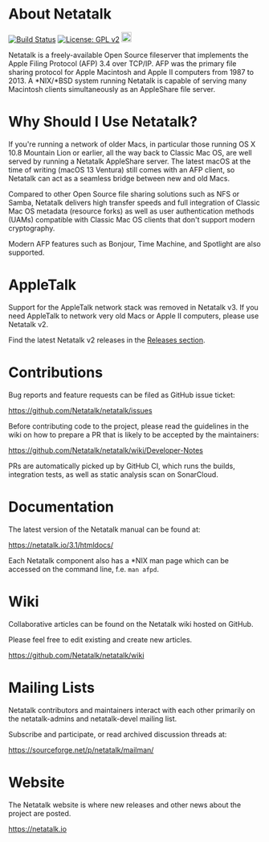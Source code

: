 # About Netatalk
[![Build Status](https://github.com/Netatalk/netatalk/actions/workflows/build.yml/badge.svg)](https://github.com/Netatalk/netatalk/actions/workflows/build.yml)
[![License: GPL v2](https://img.shields.io/badge/License-GPL%20v2-blue.svg)](https://www.gnu.org/licenses/old-licenses/gpl-2.0.en.html)
[<img src="https://sonarcloud.io/images/project_badges/sonarcloud-orange.svg" height="20" />](https://sonarcloud.io/summary/overall?id=Netatalk_netatalk)

Netatalk is a freely-available Open Source fileserver that implements the Apple Filing Protocol (AFP) 3.4 over TCP/IP.
AFP was the primary file sharing protocol for Apple Macintosh and Apple II computers from 1987 to 2013.
A *NIX/*BSD system running Netatalk is capable of serving many Macintosh clients simultaneously as an AppleShare file server.

# Why Should I Use Netatalk?
If you're running a network of older Macs, in particular those running OS X 10.8 Mountain Lion or earlier, all the way back to Classic Mac OS,
are well served by running a Netatalk AppleShare server. The latest macOS at the time of writing (macOS 13 Ventura) still comes with an AFP client,
so Netatalk can act as a seamless bridge between new and old Macs.

Compared to other Open Source file sharing solutions such as NFS or Samba, Netatalk delivers high transfer speeds and full integration
of Classic Mac OS metadata (resource forks) as well as user authentication methods (UAMs) compatible with Classic Mac OS clients that don't support modern cryptography.

Modern AFP features such as Bonjour, Time Machine, and Spotlight are also supported.

# AppleTalk
Support for the AppleTalk network stack was removed in Netatalk v3. If you need AppleTalk to network very old Macs or Apple II computers, please use Netatalk v2.

Find the latest Netatalk v2 releases in the [Releases section](https://github.com/Netatalk/netatalk/releases?q=%22Netatalk+2%22&expanded=false).

# Contributions
Bug reports and feature requests can be filed as GitHub issue ticket:

https://github.com/Netatalk/netatalk/issues

Before contributing code to the project, please read the guidelines in the wiki on how to prepare a PR that is likely to be accepted by the maintainers:

https://github.com/Netatalk/netatalk/wiki/Developer-Notes

PRs are automatically picked up by GitHub CI, which runs the builds, integration tests, as well as static analysis scan on SonarCloud.

# Documentation
The latest version of the Netatalk manual can be found at:

https://netatalk.io/3.1/htmldocs/

Each Netatalk component also has a *NIX man page which can be accessed on the command line, f.e. `man afpd`.

# Wiki
Collaborative articles can be found on the Netatalk wiki hosted on GitHub.

Please feel free to edit existing and create new articles.

https://github.com/Netatalk/netatalk/wiki

# Mailing Lists
Netatalk contributors and maintainers interact with each other primarily on the netatalk-admins and netatalk-devel mailing list.

Subscribe and participate, or read archived discussion threads at:

https://sourceforge.net/p/netatalk/mailman/

# Website
The Netatalk website is where new releases and other news about the project are posted.

https://netatalk.io
